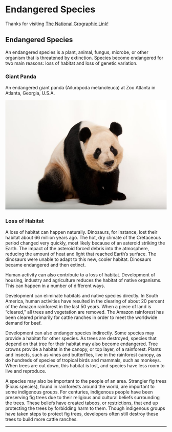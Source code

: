 # Endangered Species

Thanks for visiting [The National Grographic Link](https://education.nationalgeographic.org/resource/endangered-species/)!


## Endangered Species

An endangered species is a plant, animal, fungus, microbe, or other organism that is threatened by extinction. Species become endangered for two main reasons: loss of habitat and loss of genetic variation.

### Giant Panda

An endangered giant panda (Ailuropoda melanoleuca) at Zoo Atlanta in Atlanta, Georgia, U.S.A.

![Giant Panda](https://raw.githubusercontent.com/polocoffee/Blogs-Server/refs/heads/main/images/giant-panda.jpg)



### Loss of Habitat

A loss of habitat can happen naturally. Dinosaurs, for instance, lost their habitat about 66 million years ago. The hot, dry climate of the Cretaceous period changed very quickly, most likely because of an asteroid striking the Earth. The impact of the asteroid forced debris into the atmosphere, reducing the amount of heat and light that reached Earth’s surface. The dinosaurs were unable to adapt to this new, cooler habitat. Dinosaurs became endangered and then extinct.

Human activity can also contribute to a loss of habitat. Development of housing, industry and agriculture reduces the habitat of native organisms. This can happen in a number of different ways.

Development can eliminate habitats and native species directly. In South America, human activities have resulted in the clearing of about 20 percent of the Amazon rainforest in the last 50 years. When a piece of land is “cleared,” all trees and vegetation are removed. The Amazon rainforest has been cleared primarily for cattle ranches in order to meet the worldwide demand for beef.

Development can also endanger species indirectly. Some species may provide a habitat for other species. As trees are destroyed, species that depend on that tree for their habitat may also become endangered. Tree crowns provide a habitat in the canopy, or top layer, of a rainforest. Plants and insects, such as vines and butterflies, live in the rainforest canopy, as do hundreds of species of tropical birds and mammals, such as monkeys. When trees are cut down, this habitat is lost, and species have less room to live and reproduce.

A species may also be important to the people of an area. Strangler fig trees (Ficus species), found in rainforests around the world, are important to some indigenous groups. For centuries, indigenous people have been preserving fig trees due to their religious and cultural beliefs surrounding the trees. These beliefs have created taboos, or restrictions, that end up protecting the trees by forbidding harm to them. Though indigenous groups have taken steps to protect fig trees, developers often still destroy these trees to build more cattle ranches.

---
